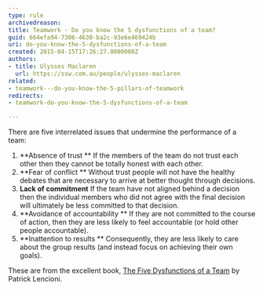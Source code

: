 ```yaml
---
type: rule
archivedreason: 
title: Teamwork - Do you know the 5 dysfunctions of a team?
guid: 664efa94-7306-4630-ba2c-93e6e469424b
uri: do-you-know-the-5-dysfunctions-of-a-team
created: 2015-04-15T17:26:27.0000000Z
authors:
- title: Ulysses Maclaren
  url: https://ssw.com.au/people/ulysses-maclaren
related:
- teamwork---do-you-know-the-5-pillars-of-teamwork
redirects:
- teamwork-do-you-know-the-5-dysfunctions-of-a-team

---
```


There are five interrelated issues that undermine the performance of a team:

1. **Absence of trust ** 
If the members of the team do not trust each other then they cannot be totally honest with each other.
2. **Fear of conflict ** 
Without trust people will not have the healthy debates that are necessary to arrive at better thought through decisions.
3. **Lack of commitment** 
If the team have not aligned behind a decision then the individual members who did not agree with the final decision will ultimately be less committed to that decision.
4. **Avoidance of accountability ** 
If they are not committed to the course of action, then they are less likely to feel accountable (or hold other people accountable).
5. **Inattention to results ** 
Consequently, they are less likely to care about the group results (and instead focus on achieving their own goals).


<!--endintro-->

These are from the excellent book,     [The Five Dysfunctions of a Team](http&#58;//www.amazon.com/The-Five-Dysfunctions-Team-Leadership/dp/0787960756) by Patrick Lencioni.
